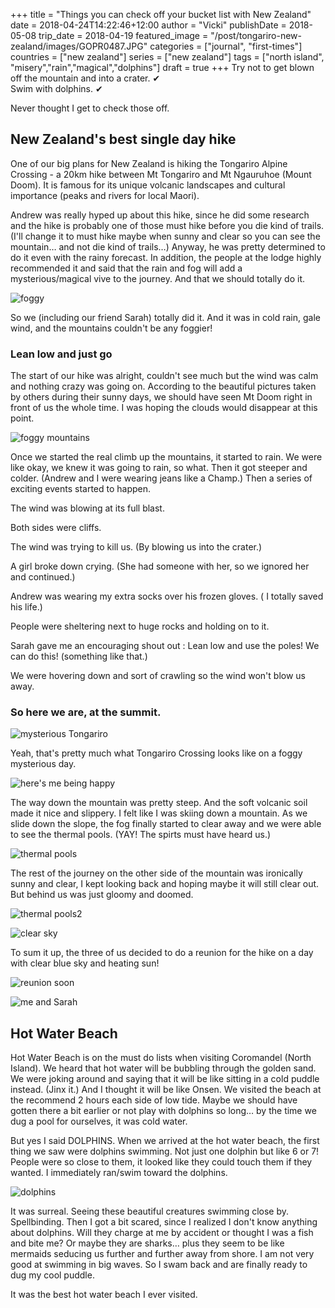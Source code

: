 +++
title = "Things you can check off your bucket list with New Zealand"
date = 2018-04-24T14:22:46+12:00
author = "Vicki"
publishDate = 2018-05-08
trip_date = 2018-04-19
featured_image = "/post/tongariro-new-zealand/images/GOPR0487.JPG"
categories = ["journal", "first-times"]
countries = ["new zealand"]
series = ["new zealand"]
tags = ["north island", "misery","rain","magical","dolphins"]
draft = true
+++
Try not to get blown off the mountain and into a crater. ✔ </br>
Swim with dolphins. ✔ 
<!--more-->

Never thought I get to check those off. 
## New Zealand's best single day hike

One of our big plans for New Zealand is hiking the Tongariro Alpine Crossing - a 20km hike between Mt Tongariro and Mt Ngauruhoe (Mount Doom). It is famous for its unique volcanic landscapes and cultural importance (peaks and rivers for local Maori). 

Andrew was really hyped up about this hike, since he did some research and the hike is probably one of those must hike before you die kind of trails. (I'll change it to must hike maybe when sunny and clear so you can see the mountain… and not die kind of trails…) Anyway, he was pretty determined to do it even with the rainy forecast. In addition, the people at the lodge highly recommended it and said that the rain and fog will add a mysterious/magical vive to the journey. And that we should totally do it. 

![foggy](images/GOPR0471.JPG)

So we (including our friend Sarah) totally did it. And it was in cold rain, gale wind, and the mountains couldn't be any foggier! 

### Lean low and just go

The start of our hike was alright, couldn't see much but the wind was calm and nothing crazy was going on. According to the beautiful pictures taken by others during their sunny days, we should have seen Mt Doom right in front of us the whole time. I was hoping the clouds would disappear at this point. 

![foggy mountains](images/GOPR0487.JPG)

Once we started the real climb up the mountains, it started to rain. We were like okay, we knew it was going to rain, so what. Then it got steeper and colder. (Andrew and I were wearing jeans like a Champ.) Then a series of exciting events started to happen.

The wind was blowing at its full blast. 

Both sides were cliffs. 

The wind was trying to kill us. (By blowing us into the crater.)

A girl broke down crying. (She had someone with her, so we ignored her and continued.)

Andrew was wearing my extra socks over his frozen gloves. ( I totally saved his life.)

People were sheltering next to huge rocks and holding on to it. 

Sarah gave me an encouraging shout out : Lean low and use the poles! We can do this! (something like that.) 

We were hovering down and sort of crawling so the wind won't blow us away. 

### So here we are, at the summit. 
![mysterious Tongariro](images/summit2.jpg)


Yeah, that's pretty much what Tongariro Crossing looks like on a foggy mysterious day.

![here's me being happy](images/GOPR0494.JPG)

The way down the mountain was pretty steep. And the soft volcanic soil made it nice and slippery. I felt like I was skiing down a mountain. As we slide down the slope, the fog finally started to clear away and we were able to see the thermal pools. (YAY! The spirts must have heard us.)

![thermal pools](images/GOPR0502.JPG)

The rest of the journey on the other side of the mountain was ironically sunny and clear, I kept looking back and hoping maybe it will still clear out. But behind us was just gloomy and doomed.  

![thermal pools2](images/G1.jpg)

![clear sky](images/GOPR0560.JPG)

To sum it up, the three of us decided to do a reunion for the hike on a day with clear blue sky and heating sun! 

![reunion soon](images/GOPR0524.JPG)

![me and Sarah](images/GPTempDownload.jpg)

## Hot Water Beach 

Hot Water Beach is on the must do lists when visiting Coromandel (North Island). We heard that hot water will be bubbling through the golden sand. We were joking around and saying that it will be like sitting in a cold puddle instead. (Jinx it.) And I thought it will be like Onsen. We visited the beach at the recommend 2 hours each side of low tide. Maybe we should have gotten there a bit earlier or not play with dolphins so long… by the time we dug a pool for ourselves, it was cold water. 

But yes I said DOLPHINS. When we arrived at the hot water beach, the first thing we saw were dolphins swimming. Not just one dolphin but like 6 or 7! People were so close to them, it looked like they could touch them if they wanted. I immediately ran/swim toward the dolphins. 

![dolphins](images/shark.jpg)

It was surreal. Seeing these beautiful creatures swimming close by. Spellbinding. Then I got a bit scared, since I realized I don't know anything about dolphins. Will they charge at me by accident or thought I was a fish and bite me? Or maybe they are sharks… plus they seem to be like mermaids seducing us further and further away from shore. I am not very good at swimming in big waves. So I swam back and are finally ready to dug my cool puddle.

It was the best hot water beach I ever visited. 
